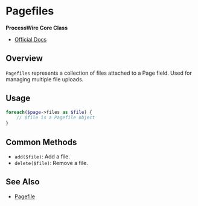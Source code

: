 # Pagefiles

**ProcessWire Core Class**

- [Official Docs](https://processwire.com/api/ref/pagefiles/)

## Overview

`Pagefiles` represents a collection of files attached to a Page field. Used for managing multiple file uploads.

## Usage

```php
foreach($page->files as $file) {
    // $file is a Pagefile object
}
```

## Common Methods
- `add($file)`: Add a file.
- `delete($file)`: Remove a file.

## See Also
- [Pagefile](./pagefile-class.md)
